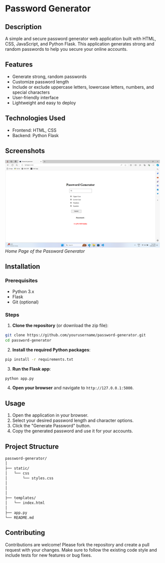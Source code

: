 # Password Generator

## Description

A simple and secure password generator web application built with HTML, CSS, JavaScript, and Python Flask. This application generates strong and random passwords to help you secure your online accounts.

## Features

- Generate strong, random passwords
- Customize password length
- Include or exclude uppercase letters, lowercase letters, numbers, and special characters
- User-friendly interface
- Lightweight and easy to deploy

## Technologies Used

- Frontend: HTML, CSS
- Backend: Python Flask

## Screenshots

![Home Page](screenshots/home.png)
*Home Page of the Password Generator*

## Installation

### Prerequisites

- Python 3.x
- Flask
- Git (optional)

### Steps

1. **Clone the repository** (or download the zip file):

```bash
git clone https://github.com/yourusername/password-generator.git
cd password-generator
```

2. **Install the required Python packages**:

```bash
pip install -r requirements.txt
```

3. **Run the Flask app**:

```bash
python app.py
```

4. **Open your browser** and navigate to `http://127.0.0.1:5000`.

## Usage

1. Open the application in your browser.
2. Select your desired password length and character options.
3. Click the "Generate Password" button.
4. Copy the generated password and use it for your accounts.

## Project Structure

```
password-generator/
│
├── static/
│   └── css
│       └── styles.css
│   
│       
│
├── templates/
│   └── index.html
│
├── app.py
└── README.md
```

## Contributing

Contributions are welcome! Please fork the repository and create a pull request with your changes. Make sure to follow the existing code style and include tests for new features or bug fixes.
